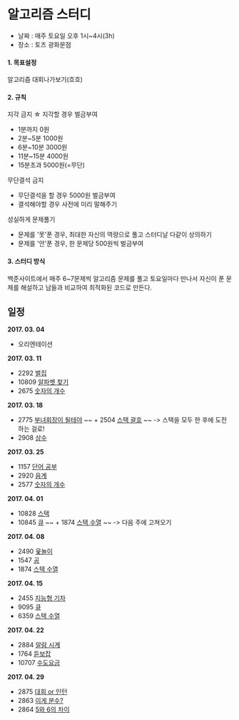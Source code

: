 알고리즘 스터디
============

+ 날짜 : 매주 토요일 오후 1시~4시(3h)
+ 장소 : 토즈 광화문점

#### 1. 목표설정
알고리즘 대회나가보기(흐흐)


#### 2. 규칙
지각 금지
☆ 지각할 경우 벌금부여
+ 1분까지 0원
+ 2분~5분 1000원
+ 6분~10분 3000원
+ 11분~15분 4000원
+ 15분초과 5000원(=무단)

무단결석 금지
+ 무단결석을 할 경우 5000원 벌금부여
+ 결석해야할 경우 사전에 미리 말해주기

성실하게 문제풀기
+ 문제를 '못'푼 경우, 최대한 자신의 역량으로 풀고 스터디날 다같이 상의하기
+ 문제를 '안'푼 경우, 한 문제당 500원씩 벌금부여


#### 3. 스터디 방식
백준사이트에서 매주 6~7문제씩 알고리즘 문제를 풀고 토요일마다 만나서 자신이 푼 문제를 해설하고 남들과 비교하여 최적화된 코드로 만든다.


일정
------------
**2017. 03. 04**
+ 오리엔테이션

**2017. 03. 11**
+ 2292 [벌집](https://www.acmicpc.net/problem/2292)
+ 10809 [알파벳 찾기](https://www.acmicpc.net/problem/10809)
+ 2675 [숫자의 개수](https://www.acmicpc.net/problem/2675)

**2017. 03. 18**
+ 2775 [부녀회장이 될테야](https://www.acmicpc.net/problem/2775)
~~ + 2504 [스택 괄호](https://www.acmicpc.net/problem/2504) ~~ -> 스택을 모두 한 후에 도전하는 걸로!
+ 2908 [상수](https://www.acmicpc.net/problem/2908)

**2017. 03. 25**
+ 1157 [단어 공부](https://www.acmicpc.net/problem/1157)
+ 2920 [음계](https://www.acmicpc.net/problem/2920)
+ 2577 [숫자의 개수](https://www.acmicpc.net/problem/2577)

**2017. 04. 01**
+ 10828 [스택](https://www.acmicpc.net/problem/10828)
+ 10845 [큐](https://www.acmicpc.net/problem/10845)
~~ + 1874 [스택 수열](https://www.acmicpc.net/problem/1874) ~~ -> 다음 주에 고쳐오기

**2017. 04. 08**
+ 2490 [윷놀이](https://www.acmicpc.net/problem/2490)
+ 1547 [공](https://www.acmicpc.net/problem/1547)
+ 1874 [스택 수열](https://www.acmicpc.net/problem/1874)

**2017. 04. 15**
+ 2455 [지능형 기차](https://www.acmicpc.net/problem/2455)
+ 9095 [큐](https://www.acmicpc.net/problem/9095)
+ 6359 [스택 수열](https://www.acmicpc.net/problem/6359)


**2017. 04. 22**
+ 2884 [알람 시계](https://www.acmicpc.net/problem/2884)
+ 1764 [듣보잡](https://www.acmicpc.net/problem/1764)
+ 10707 [수도요금](https://www.acmicpc.net/problem/10707)


**2017. 04. 29**
+ 2875 [대회 or 인턴](https://www.acmicpc.net/problem/2875)
+ 2863 [이게 분수?](https://www.acmicpc.net/problem/2863)
+ 2864 [5와 6의 차이](https://www.acmicpc.net/problem/2864)
